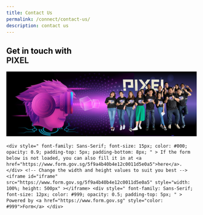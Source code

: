 ```yaml
---
title: Contact Us
permalink: /connect/contact-us/
description: contact us
---
```

<h2><span style="color: black">Get in touch with</span><br>PIXEL</h2>

![](/images/Test/contactus2.png)

```
<div style=" font-family: Sans-Serif; font-size: 15px; color: #000; opacity: 0.9; padding-top: 5px; padding-bottom: 8px; " > If the form below is not loaded, you can also fill it in at <a href="https://www.form.gov.sg/5f9a4b40b4e12c0011d5e0a5">here</a>. </div> <!-- Change the width and height values to suit you best --> <iframe id="iframe" src="https://www.form.gov.sg/5f9a4b40b4e12c0011d5e0a5" style="width: 100%; height: 500px" ></iframe> <div style=" font-family: Sans-Serif; font-size: 12px; color: #999; opacity: 0.5; padding-top: 5px; " > Powered by <a href="https://www.form.gov.sg" style="color: #999">Form</a> </div>
```
